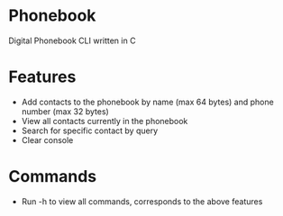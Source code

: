 # Phonebook
Digital Phonebook CLI written in C

# Features
  - Add contacts to the phonebook by name (max 64 bytes) and phone number (max 32 bytes)
  - View all contacts currently in the phonebook
  - Search for specific contact by query
  - Clear console

# Commands
  - Run -h to view all commands, corresponds to the above features
